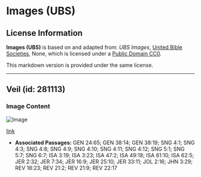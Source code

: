 # Images (UBS)

## License Information

**Images (UBS)** is based on and adapted from: _UBS Images_, [United Bible Societies](https://unitedbiblesocieties.org/), None, which is licensed under a [Public Domain CC0](https://creativecommons.org/public-domain/cc0/).

This markdown version is provided under the same license.



--------------------------------

## Veil (id: 281113)

### Image Content

![Image](https://cdn.aquifer.bible/aquifer-content/resources/Media/WEB-0506_veil.jpg)

[link](https://cdn.aquifer.bible/aquifer-content/resources/Media/WEB-0506_veil.jpg)

* **Associated Passages:** GEN 24:65; GEN 38:14; GEN 38:19; SNG 4:1; SNG 4:3; SNG 4:8; SNG 4:9; SNG 4:10; SNG 4:11; SNG 4:12; SNG 5:1; SNG 5:7; SNG 6:7; ISA 3:19; ISA 3:23; ISA 47:2; ISA 49:18; ISA 61:10; ISA 62:5; JER 2:32; JER 7:34; JER 16:9; JER 25:10; JER 33:11; JOL 2:16; JHN 3:29; REV 18:23; REV 21:2; REV 21:9; REV 22:17

